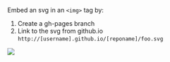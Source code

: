 Embed an svg in an `<img>` tag by:
1. Create a gh-pages branch
2. Link to the svg from github.io `http://[username].github.io/[reponame]/foo.svg`

<img src="http://jeanlaurent.github.io/svg-embed/kiwi.svg">

